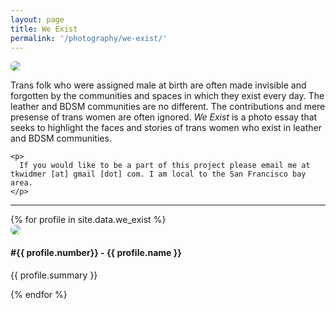 ```yaml
---
layout: page
title: We Exist
permalink: '/photography/we-exist/'
---
```

<div class="row">
  <div class="col-sm-12">
    <img src="https://40.media.tumblr.com/919c055178e307393ddd684d7ab5bc2b/tumblr_nladwaMUA31qz7dx8o1_1280.jpg" style="border-radius: 7px">
    <p class="headroom">
      Trans folk who were assigned male at birth are often made invisible and forgotten by the communities and spaces in which they exist every day. The leather and BDSM communities are no different. The contributions and mere presense of trans women are often ignored. <em> We Exist </em> is a photo essay that seeks to highlight the faces and stories of trans women who exist in leather and BDSM communities.
    </p>

    <p>
      If you would like to be a part of this project please email me at tkwidmer [at] gmail [dot] com. I am local to the San Francisco bay area.
    </p>

  </div>
</div>

<hr class="headroom">

<div class="row headroom">
  {% for profile in site.data.we_exist %}
    <div class="col-xs-12 col-sm-6 col-md-4">
      <img src="{{profile.image}}" style="border-radius: 7px">
      <div class="headroom">
        <h4>#{{ profile.number}} - {{ profile.name }} </h4>
        <p>
          {{ profile.summary }}
        </p>
      </div>
    </div>
  {% endfor %}
</div>
